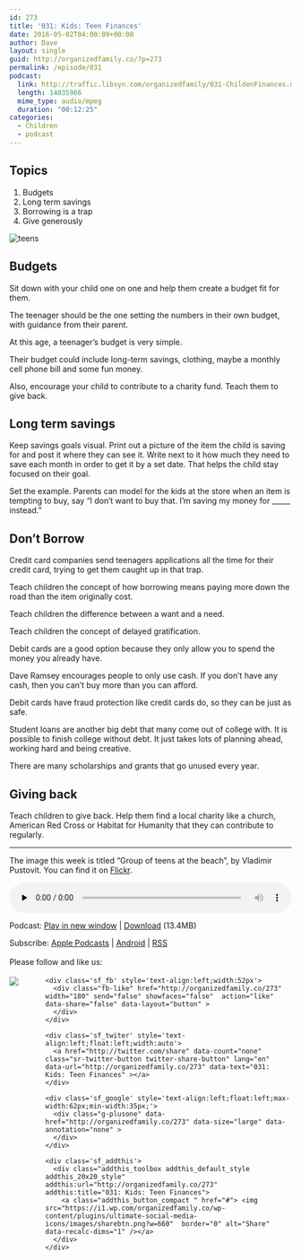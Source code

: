 ```yaml
---
id: 273
title: '031: Kids: Teen Finances'
date: 2016-05-02T04:00:09+00:00
author: Dave
layout: single
guid: http://organizedfamily.co/?p=273
permalink: /episode/031
podcast:
  link: http://traffic.libsyn.com/organizedfamily/031-ChildenFinances.mp3
  length: 14035966
  mime_type: audio/mpeg
  duration: "00:12:25"
categories:
  - Children
  - podcast
---
```

## Topics

  1. Budgets
  2. Long term savings
  3. Borrowing is a trap
  4. Give generously

<img src="https://i0.wp.com/organizedfamily.co/wp-content/uploads/2016/05/teenagers.jpg?w=660" alt="teens" data-recalc-dims="1" /> 

## Budgets

Sit down with your child one on one and help them create a budget fit for them.

The teenager should be the one setting the numbers in their own budget, with guidance from their parent.

At this age, a teenager&#8217;s budget is very simple.

Their budget could include long-term savings, clothing, maybe a monthly cell phone bill and some fun money.

Also, encourage your child to contribute to a charity fund. Teach them to give back.

## Long term savings

Keep savings goals visual. Print out a picture of the item the child is saving for and post it where they can see it. Write next to it how much they need to save each month in order to get it by a set date. That helps the child stay focused on their goal.

Set the example. Parents can model for the kids at the store when an item is tempting to buy, say &#8220;I don&#8217;t want to buy that. I&#8217;m saving my money for \_____ instead.&#8221;

## Don&#8217;t Borrow

Credit card companies send teenagers applications all the time for their credit card, trying to get them caught up in that trap.

Teach children the concept of how borrowing means paying more down the road than the item originally cost.

Teach children the difference between a want and a need.

Teach children the concept of delayed gratification.

Debit cards are a good option because they only allow you to spend the money you already have.

Dave Ramsey encourages people to only use cash. If you don&#8217;t have any cash, then you can&#8217;t buy more than you can afford.

Debit cards have fraud protection like credit cards do, so they can be just as safe.

Student loans are another big debt that many come out of college with. It is possible to finish college without debt. It just takes lots of planning ahead, working hard and being creative.

There are many scholarships and grants that go unused every year.

## Giving back

Teach children to give back. Help them find a local charity like a church, American Red Cross or Habitat for Humanity that they can contribute to regularly.

* * *

The image this week is titled &#8220;Group of teens at the beach&#8221;, by Vladimir Pustovit. You can find it on [Flickr](https://www.flickr.com/photos/pustovit/14689258425).

<div class="powerpress_player" id="powerpress_player_5353">
  <audio class="wp-audio-shortcode" id="audio-273-33" preload="none" style="width: 100%;" controls="controls"><source type="audio/mpeg" src="http://traffic.libsyn.com/organizedfamily/031-ChildenFinances.mp3?_=33" /><a href="http://traffic.libsyn.com/organizedfamily/031-ChildenFinances.mp3">http://traffic.libsyn.com/organizedfamily/031-ChildenFinances.mp3</a></audio>
</div>

<p class="powerpress_links powerpress_links_mp3">
  Podcast: <a href="http://traffic.libsyn.com/organizedfamily/031-ChildenFinances.mp3" class="powerpress_link_pinw" target="_blank" title="Play in new window" onclick="return powerpress_pinw('http://organizedfamily.co/?powerpress_pinw=273-podcast');" rel="nofollow">Play in new window</a> | <a href="http://traffic.libsyn.com/organizedfamily/031-ChildenFinances.mp3" class="powerpress_link_d" title="Download" rel="nofollow" download="031-ChildenFinances.mp3">Download</a> (13.4MB)
</p>

<p class="powerpress_links powerpress_subscribe_links">
  Subscribe: <a href="https://itunes.apple.com/us/podcast/organized-family/id1047979605?mt=2&ls=1#episodeGuid=http%3A%2F%2Forganizedfamily.co%2F%3Fp%3D273" class="powerpress_link_subscribe powerpress_link_subscribe_itunes" title="Subscribe on Apple Podcasts" rel="nofollow">Apple Podcasts</a> | <a href="http://subscribeonandroid.com/organizedfamily.co/feed/podcast" class="powerpress_link_subscribe powerpress_link_subscribe_android" title="Subscribe on Android" rel="nofollow">Android</a> | <a href="http://organizedfamily.co/feed/podcast" class="powerpress_link_subscribe powerpress_link_subscribe_rss" title="Subscribe via RSS" rel="nofollow">RSS</a>
</p>

<div class='sfsi_Sicons' style='width: 100%; display: inline-block; vertical-align: middle; text-align:left'>
  <div style='margin:0px 8px 0px 0px; line-height: 24px'>
    <span>Please follow and like us:</span>
  </div>
  
  <div class='sfsi_socialwpr'>
    <div class='sf_subscrbe' style='text-align:left;float:left;width:64px'>
      <a href="http://www.specificfeeds.com/widget/emailsubscribe/MTc5ODgx/OA==/" target="_blank"><img src="https://i2.wp.com/organizedfamily.co/wp-content/plugins/ultimate-social-media-icons/images/follow_subscribe.png?w=660" data-recalc-dims="1" /></a>
    </div>
    
    <div class='sf_fb' style='text-align:left;width:52px'>
      <div class="fb-like" href="http://organizedfamily.co/273" width="180" send="false" showfaces="false"  action="like" data-share="false" data-layout="button" >
      </div>
    </div>
    
    <div class='sf_twiter' style='text-align:left;float:left;width:auto'>
      <a href="http://twitter.com/share" data-count="none" class="sr-twitter-button twitter-share-button" lang="en" data-url="http://organizedfamily.co/273" data-text="031: Kids: Teen Finances" ></a>
    </div>
    
    <div class='sf_google' style='text-align:left;float:left;max-width:62px;min-width:35px;'>
      <div class="g-plusone" data-href="http://organizedfamily.co/273" data-size="large" data-annotation="none" >
      </div>
    </div>
    
    <div class='sf_addthis'>
      <div class="addthis_toolbox addthis_default_style addthis_20x20_style" addthis:url="http://organizedfamily.co/273" addthis:title="031: Kids: Teen Finances">
        <a class="addthis_button_compact " href="#"> <img src="https://i1.wp.com/organizedfamily.co/wp-content/plugins/ultimate-social-media-icons/images/sharebtn.png?w=660"  border="0" alt="Share" data-recalc-dims="1" /></a>
      </div>
    </div>
  </div>
</div>